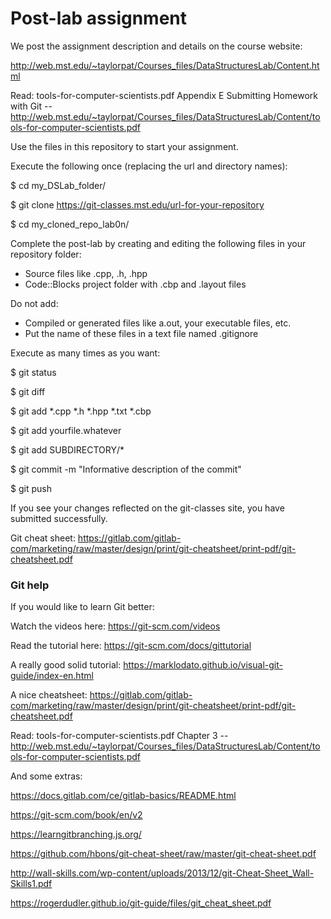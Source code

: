 Post-lab assignment
==============================

We post the assignment description and details on the course website:

http://web.mst.edu/~taylorpat/Courses_files/DataStructuresLab/Content.html

Read: tools-for-computer-scientists.pdf Appendix E Submitting Homework with Git -- http://web.mst.edu/~taylorpat/Courses_files/DataStructuresLab/Content/tools-for-computer-scientists.pdf

Use the files in this repository to start your assignment.

Execute the following once (replacing the url and directory names):

$ cd my_DSLab_folder/

$ git clone https://git-classes.mst.edu/url-for-your-repository

$ cd my_cloned_repo_lab0n/

Complete the post-lab by creating and editing the following files in your repository folder:
* Source files like .cpp, .h, .hpp
* Code::Blocks project folder with .cbp and .layout files


Do not add:
* Compiled or generated files like a.out, your executable files, etc.
* Put the name of these files in a text file named .gitignore

Execute as many times as you want:

$ git status

$ git diff

$ git add *.cpp *.h *.hpp *.txt *.cbp

$ git add yourfile.whatever

$ git add SUBDIRECTORY/*

$ git commit -m "Informative description of the commit"

$ git push

If you see your changes reflected on the git-classes site, you have submitted successfully.

Git cheat sheet: https://gitlab.com/gitlab-com/marketing/raw/master/design/print/git-cheatsheet/print-pdf/git-cheatsheet.pdf


### Git help
If you would like to learn Git better:

Watch the videos here: https://git-scm.com/videos

Read the tutorial here: https://git-scm.com/docs/gittutorial

A really good solid tutorial: https://marklodato.github.io/visual-git-guide/index-en.html

A nice cheatsheet: https://gitlab.com/gitlab-com/marketing/raw/master/design/print/git-cheatsheet/print-pdf/git-cheatsheet.pdf

Read: tools-for-computer-scientists.pdf Chapter 3 -- http://web.mst.edu/~taylorpat/Courses_files/DataStructuresLab/Content/tools-for-computer-scientists.pdf

And some extras:

https://docs.gitlab.com/ce/gitlab-basics/README.html

https://git-scm.com/book/en/v2

https://learngitbranching.js.org/

https://github.com/hbons/git-cheat-sheet/raw/master/git-cheat-sheet.pdf

http://wall-skills.com/wp-content/uploads/2013/12/git-Cheat-Sheet_Wall-Skills1.pdf

https://rogerdudler.github.io/git-guide/files/git_cheat_sheet.pdf


